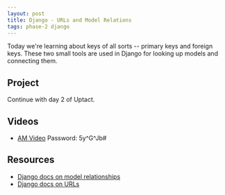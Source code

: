 ```yaml
---
layout: post
title: Django - URLs and Model Relations
tags: phase-2 django
---
```


Today we're learning about keys of all sorts -- primary keys and foreign keys. These two small tools are used in Django for looking up models and connecting them.

## Project

Continue with day 2 of Uptact.

## Videos

* [AM Video](https://us02web.zoom.us/rec/share/99dEM7qz3WVLY4Xhwn78a5QFF7_MX6a80HUd_aUFxU2Rwmu3_NnmtPXRGRhFizw6) Password: 5y^G^Jb#

## Resources

* [Django docs on model relationships](https://docs.djangoproject.com/en/3.0/topics/db/models/#relationships)
* [Django docs on URLs](https://docs.djangoproject.com/en/3.0/topics/http/urls/)

